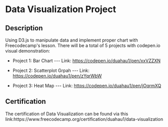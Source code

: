 <h1>Data Visualization Project</h1>

<h2>Description</h2>
Using D3.js to manipulate data and implement proper chart with Freecodecamp's lesson. There will be a total of 5 projects with codepen.io visual demonstration:

- Project 1: Bar Chart --- Link: https://codepen.io/duahau1/pen/xxVZZXN

- Project 2: Scatterplot Grpah --- Link: https://codepen.io/duahau1/pen/zYqrWbW

- Project 3: Heat Map --- Link: https://codepen.io/duahau1/pen/jOqrmXQ


<h2>Certification</h2>
The certification of Data Visualization can be found via this link:https://www.freecodecamp.org/certification/duahau1/data-visualization
